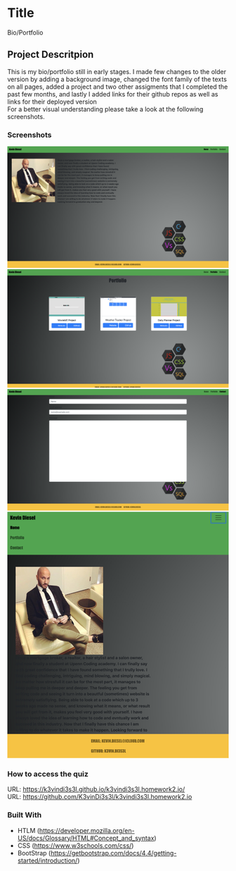# Title 

Bio/Portfolio

## Project Descritpion

This is my bio/portfolio still in early stages. I made few changes to the older version by adding a background image, changed the font family of the texts on all pages, added a project and two other assigments that I completed the past few months, and lastly I added links for their github repos as well as links for their deployed version
<br>
For a better visual understanding please take a look at the following screenshots.


### Screenshots
![](img/a.png)
![](img/b.png)
![](img/c.png)
![](img/d.png)


### How to access the quiz
URL: https://k3vindi3s3l.github.io/k3vindi3s3l.homework2.io/
<br>
URL: https://github.com/K3vinDi3s3l/k3vindi3s3l.homework2.io

### Built With

* HTLM (https://developer.mozilla.org/en-US/docs/Glossary/HTML#Concept_and_syntax)
* CSS (https://www.w3schools.com/css/)
* BootStrap (https://getbootstrap.com/docs/4.4/getting-started/introduction/)

